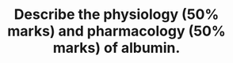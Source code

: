 ---
title: "Describe the physiology (50% marks) and pharmacology (50% marks) of albumin."
entityType: SAQ
exam: PEX
college: CICM
year: 2020
sitting: B
question: 12
passRate: 19
EC_expectedDomains:
- "The physiology discussion needed to include synthesis, factors affecting synthesis, distribution in the body (including the proportion divided between the plasma and interstitial space), functions, breakdown, and elimination half-life."
- "Discussion of the pharmacology should have included available preparations (4% and 20% Albumin) and pharmaceutics, distribution, elimination (both the protein and crystalloid components), mechanism of action to expand the plasma compartment, longevity in the plasma compartment, indications, and adverse effects."
- "Oedema, circulatory overload, immunological reactions, and relative contraindication in brain injury were important to mention."
- "An outline of the manufacturing process from donated plasma and pasteurisation was expected."
EC_errorsCommon:
- "There was some confusion regarding the infectious risks of albumin."
EC_extraCredit:
- "The question required an equal treatment of the physiology and pharmacology of albumin."
---